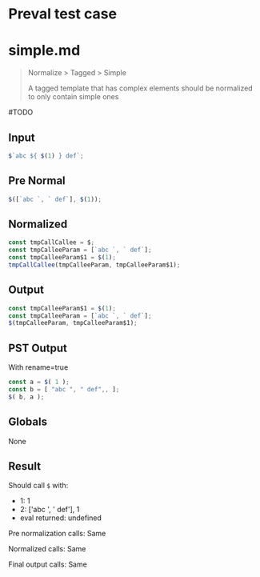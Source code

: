 # Preval test case

# simple.md

> Normalize > Tagged > Simple
>
> A tagged template that has complex elements should be normalized to only contain simple ones

#TODO

## Input

`````js filename=intro
$`abc ${ $(1) } def`;
`````

## Pre Normal

`````js filename=intro
$([`abc `, ` def`], $(1));
`````

## Normalized

`````js filename=intro
const tmpCallCallee = $;
const tmpCalleeParam = [`abc `, ` def`];
const tmpCalleeParam$1 = $(1);
tmpCallCallee(tmpCalleeParam, tmpCalleeParam$1);
`````

## Output

`````js filename=intro
const tmpCalleeParam$1 = $(1);
const tmpCalleeParam = [`abc `, ` def`];
$(tmpCalleeParam, tmpCalleeParam$1);
`````

## PST Output

With rename=true

`````js filename=intro
const a = $( 1 );
const b = [ "abc ", " def",, ];
$( b, a );
`````

## Globals

None

## Result

Should call `$` with:
 - 1: 1
 - 2: ['abc ', ' def'], 1
 - eval returned: undefined

Pre normalization calls: Same

Normalized calls: Same

Final output calls: Same
